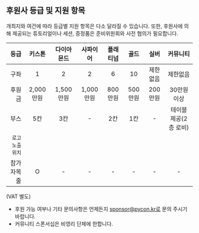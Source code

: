 ## 후원사 등급 및 지원 항목
개최지와 여건에 따라 등급별 지원 항목은 다소 달라질 수 있습니다. 또한, 후원사에 의해 제공되는 튜토리얼이나 세션, 증정품은 준비위원회와 사전 협의가 필요합니다.

| 등급           | 키스톤          | 다이아몬드  | 사파이어  | 플래티넘  | 골드  |실버  |커뮤니티  |   
| -------------:|:-----:|:-----:|:-----:|:-----:|:-----:|:-----:|:-----:|
| 구좌     | 1 | 2 |2 |6 |10 |제한없음 |제한없음 |
| 후원금      | 2,000만원  |1,500만원  |1,000만원  |800만원  |500만원  |200만원  |30만원 이상  |
| 부스 | 5칸  | 3칸 | - |2칸 |1칸 | - |테이블 제공(2층 로비) |
| `로고노출위치`  | 
| 참가자목줄 | O  | - | - |- |- | - |- |

(VAT 별도)

- 후원 가능 여부나 기타 문의사항은 언제든지 sponsor@pycon.kr로 문의 주시기 바랍니다.
-  커뮤니티 스폰서십은 비영리 단체에 한합니다.
